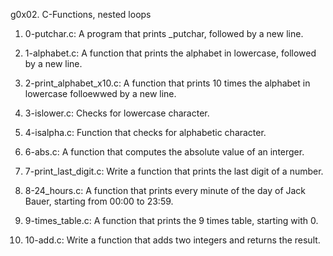 g0x02. C-Functions, nested loops

1. 0-putchar.c: A program that prints _putchar, followed by a new line.
2. 1-alphabet.c: A function that prints the alphabet in lowercase, followed by a new line.
3. 2-print_alphabet_x10.c: A function that prints 10 times the alphabet in lowercase folloewwed by a new line.
4. 3-islower.c: Checks for lowercase character.
5. 4-isalpha.c: Function that checks for alphabetic character.
6. 6-abs.c: A function that computes the absolute value of an interger.
7. 7-print_last_digit.c: Write a function that prints the last digit of a number.

8. 8-24_hours.c: A function that prints every minute of the day of Jack Bauer, starting from 00:00 to 23:59.
9. 9-times_table.c: A function that prints the 9 times table, starting with 0.
10. 10-add.c: Write a function that adds two integers and returns the result.

